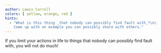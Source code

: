 ```yaml
---
author: Lewis Carroll
colors: [ yellow, orange, red ]
hints:
  - "What is this thing _that nobody can possibly find fault with_?\n\
    Come up with an example you can possibly share with others."
---
```

If you limit your actions in life
to things that nobody can possibly find fault with,
you will not do much!
